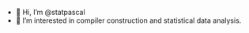 - 👋 Hi, I’m @statpascal
- 👀 I’m interested in compiler construction and statistical data analysis.

<!---
statpascal/statpascal is a ✨ special ✨ repository because its `README.md` (this file) appears on your GitHub profile.
You can click the Preview link to take a look at your changes.
--->
